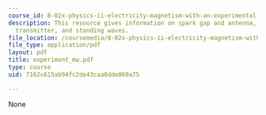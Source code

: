 ```yaml
---
course_id: 8-02x-physics-ii-electricity-magnetism-with-an-experimental-focus-spring-2005
description: This resource gives information on spark gap and antenna, building the
  transmitter, and standing waves.
file_location: /coursemedia/8-02x-physics-ii-electricity-magnetism-with-an-experimental-focus-spring-2005/7162c615ab94fc2de43caa0dde060a75_experiment_mw.pdf
file_type: application/pdf
layout: pdf
title: experiment_mw.pdf
type: course
uid: 7162c615ab94fc2de43caa0dde060a75

---
```

None